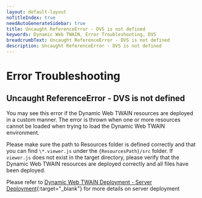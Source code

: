 ```yaml
---
layout: default-layout
noTitleIndex: true
needAutoGenerateSidebar: true
title: Uncaught ReferenceError - DVS is not defined
keywords: Dynamic Web TWAIN, Error Troubleshooting, DVS
breadcrumbText: Uncaught ReferenceError - DVS is not defined
description: Uncaught ReferenceError - DVS is not defined
---
```


# Error Troubleshooting

## Uncaught ReferenceError - DVS is not defined

You may see this error if the Dynamic Web TWAIN resources are deployed in a custom manner. The error is thrown when one or more resources cannot be loaded when trying to load the Dynamic Web TWAIN environment.

Please make sure the path to Resources folder is defined correctly and that you can find `\*.viewer.js` under the `{ResourcesPath}/src` folder. If `viewer.js` does not exist in the target directory, please verify that the Dynamic Web TWAIN resources are deployed correctly and all files have been deployed.

Please refer to  [Dynamic Web TWAIN Deployment - Server Deployment](/_articles/docs/general-usage/server-deployment.md){:target="_blank"} for more details on server deployment
